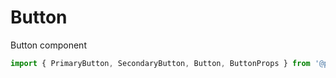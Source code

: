 # Button

Button component

```js
import { PrimaryButton, SecondaryButton, Button, ButtonProps } from '@panenco/pui';
```

<!-- STORY -->
